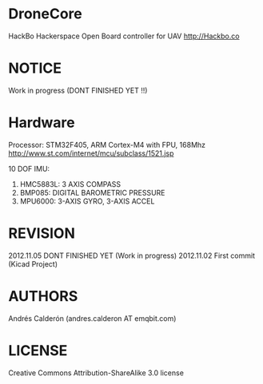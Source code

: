 DroneCore
=========
HackBo Hackerspace Open Board controller for UAV 
http://Hackbo.co 

NOTICE
=========
Work in progress (DONT FINISHED YET !!)

Hardware
=========

Processor:
  STM32F405, ARM Cortex-M4 with FPU, 168Mhz
  http://www.st.com/internet/mcu/subclass/1521.jsp

10 DOF IMU:
  1. HMC5883L: 3 AXIS COMPASS
  2. BMP085: DIGITAL BAROMETRIC PRESSURE
  3. MPU6000: 3-AXIS GYRO, 3-AXIS ACCEL

REVISION
========
2012.11.05 DONT FINISHED YET (Work in progress)
2012.11.02 First commit (Kicad Project)


AUTHORS
=======
Andrés Calderón (andres.calderon AT emqbit.com)


LICENSE
=======
Creative Commons Attribution-ShareAlike 3.0 license